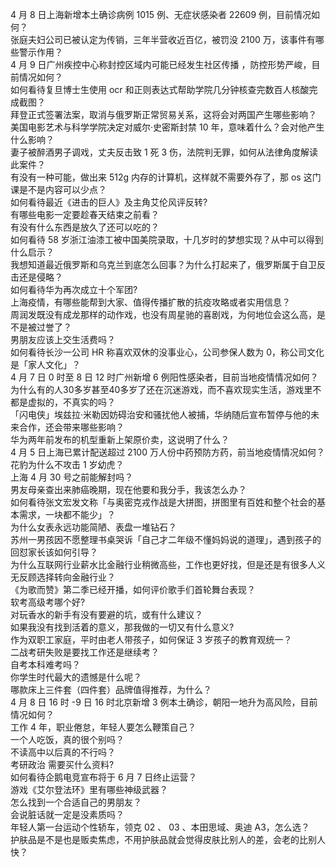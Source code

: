 4 月 8 日上海新增本土确诊病例 1015 例、无症状感染者 22609 例，目前情况如何？  
张庭夫妇公司已被认定为传销，三年半营收近百亿，被罚没 2100 万，该事件有哪些警示作用？  
4 月 9 日广州疾控中心称封控区域内可能已经发生社区传播 ，防控形势严峻，目前情况如何？  
如何看待复旦博士生使用 ocr 和正则表达式帮助学院几分钟核查完数百人核酸完成截图？  
拜登正式签署法案，取消与俄罗斯正常贸易关系，这将会对两国产生哪些影响？  
美国电影艺术与科学学院决定对威尔·史密斯封禁 10 年，意味着什么？会对他产生什么影响？  
妻子被醉酒男子调戏，丈夫反击致 1 死 3 伤，法院判无罪，如何从法律角度解读此案件？  
有没有一种可能，做出来 512g 内存的计算机，这样就不需要外存了，那 os 这门课是不是内容可以少点？  
如何看待最近《进击的巨人》及主角艾伦风评反转?  
有哪些电影一定要趁春天结束之前看？  
有没有什么东西是放久了还可以吃的？  
如何看待 58 岁浙江油漆工被中国美院录取，十几岁时的梦想实现？从中可以得到什么启示？  
我想知道最近俄罗斯和乌克兰到底怎么回事？为什么打起来了，俄罗斯属于自卫反击还是侵略？  
如何看待华为再次成立十个军团?  
上海疫情，有哪些能帮到大家、值得传播扩散的抗疫攻略或者实用信息？  
周润发既没有成龙那样的动作戏，也没有周星驰的喜剧戏，为何地位会这么高，是不是被过誉了？  
男朋友应该上交生活费吗？  
如何看待长沙一公司 HR 称喜欢双休的没事业心，公司参保人数为 0，称公司文化是「家人文化」？  
4 月 7 日 0 时至 8 日 12 时广州新增 6 例阳性感染者，目前当地疫情情况如何？  
为什么有的人30多岁甚至40多岁了还在沉迷游戏，而不喜欢现实生活，游戏里不都是虚拟的，不真实的吗？  
「闪电侠」埃兹拉·米勒因妨碍治安和骚扰他人被捕，华纳随后宣布暂停与他的未来合作，还会带来哪些影响？  
华为两年前发布的机型重新上架原价卖，这说明了什么？  
4 月 5 日上海已累计配送超过 2100 万人份中药预防方药，前当地疫情情况如何？  
花豹为什么不攻击 1 岁幼虎？  
上海 4 月 30 号之前能解封吗？  
男友母亲查出来肺癌晚期，现在他要和我分手，我该怎么办？  
如何看待张文宏发文称「与奥密克戎作战是大拼图，拼图里有百姓和整个社会的基本需求，一块都不能少」？  
为什么女表永远功能简陋、表盘一堆钻石？  
苏州一男孩因不愿整理书桌哭诉「自己才二年级不懂妈妈说的道理」，遇到孩子的回怼家长该如何引导？  
为什么互联网行业薪水比金融行业稍微高些，工作也更好找，但是还是有很多人义无反顾选择转向金融行业？  
《为歌而赞》第二季已经开播，如何评价歌手们首轮舞台表现？  
软考高级考哪个好?  
对玩香水的新手有没有要避的坑，或有什么建议？  
如果我没有找到活着的意义，那我做的一切又有什么意义?  
作为双职工家庭，平时由老人带孩子，如何保证 3 岁孩子的教育观统一？  
二战考研失败是要找工作还是继续考？  
自考本科难考吗？  
你学生时代最大的遗憾是什么呢？  
哪款床上三件套（四件套）品牌值得推荐，为什么？  
4 月 8 日 16 时 -9 日 16 时北京新增 3 例本土确诊，朝阳一地升为高风险，目前情况如何？  
工作 4 年，职业倦怠，年轻人要怎么鞭策自己？  
一个人吃饭，真的很个别吗？  
不读高中以后真的不行吗？  
考研政治 需要买什么资料?  
如何看待企鹅电竞宣布将于 6 月 7 日终止运营？  
游戏《艾尔登法环》里有哪些神级武器？  
怎么找到一个合适自己的男朋友？  
会说脏话就一定是没素质吗？  
年轻人第一台运动个性轿车，领克 02 、 03 、本田思域、奥迪 A3，怎么选？  
护肤品是不是也是贩卖焦虑，不用护肤品就会觉得皮肤比别人的差，会老的比别人快？  
